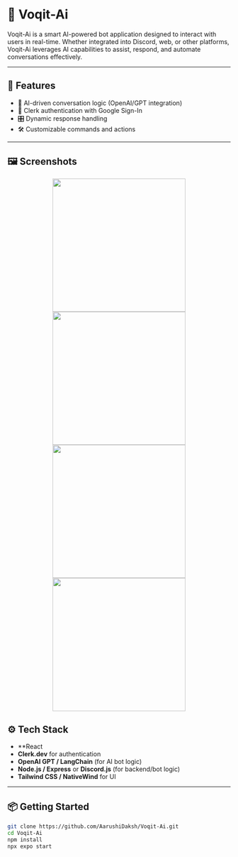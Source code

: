 # 🤖 Voqit-Ai

Voqit-Ai is a smart AI-powered bot application designed to interact with users in real-time. Whether integrated into Discord, web, or other platforms, Voqit-Ai leverages AI capabilities to assist, respond, and automate conversations effectively.

---
## 🔑 Features

- 🤖 AI-driven conversation logic (OpenAI/GPT integration)
- 🔐 Clerk authentication with Google Sign-In
- 🎛️ Dynamic response handling
- 🛠️ Customizable commands and actions
---
## 🖼️ Screenshots
<p align="center">
  <img src="https://github.com/user-attachments/assets/8c3deb76-b9f9-4d79-a901-c904ef2f77cf" width="300"/>
  <img src="https://github.com/user-attachments/assets/17359792-037f-4e6a-b2d6-30e43b12e2ef" width="300"/>
  <img src="https://github.com/user-attachments/assets/10a29b58-f1bf-4c66-a70a-3ad47073a982" width="300"/>
  <img src="https://github.com/user-attachments/assets/4117e272-4755-4cc4-9de1-119d26ae5777" width="300"/>
</p>



## ⚙️ Tech Stack

- **React 
- **Clerk.dev** for authentication
- **OpenAI GPT / LangChain** (for AI bot logic)
- **Node.js / Express** or **Discord.js** (for backend/bot logic)
- **Tailwind CSS / NativeWind** for UI

---

## 📦 Getting Started

```bash
git clone https://github.com/AarushiDaksh/Voqit-Ai.git
cd Voqit-Ai
npm install
npx expo start
